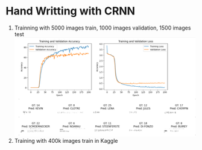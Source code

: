 # Hand Writting with CRNN 
1. Trainning with 5000 images train, 1000 images validation, 1500 images test
![result](result.jpg)
2. Training with 400k images train in Kaggle 

